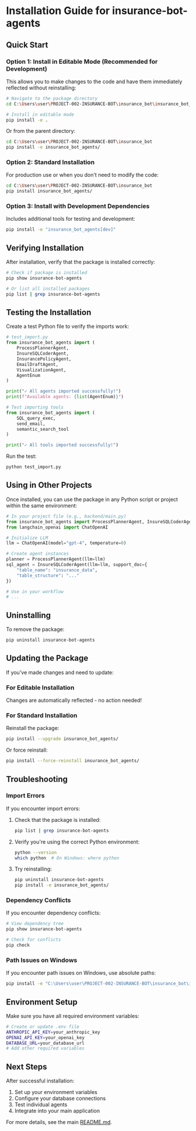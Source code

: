 # Installation Guide for insurance-bot-agents

## Quick Start

### Option 1: Install in Editable Mode (Recommended for Development)

This allows you to make changes to the code and have them immediately reflected without reinstalling:

```bash
# Navigate to the package directory
cd C:\Users\user\PROJECT-002-INSURANCE-BOT\insurance_bot\insurance_bot_agents

# Install in editable mode
pip install -e .
```

Or from the parent directory:

```bash
cd C:\Users\user\PROJECT-002-INSURANCE-BOT\insurance_bot
pip install -e insurance_bot_agents/
```

### Option 2: Standard Installation

For production use or when you don't need to modify the code:

```bash
cd C:\Users\user\PROJECT-002-INSURANCE-BOT\insurance_bot
pip install insurance_bot_agents/
```

### Option 3: Install with Development Dependencies

Includes additional tools for testing and development:

```bash
pip install -e "insurance_bot_agents[dev]"
```

## Verifying Installation

After installation, verify that the package is installed correctly:

```bash
# Check if package is installed
pip show insurance-bot-agents

# Or list all installed packages
pip list | grep insurance-bot-agents
```

## Testing the Installation

Create a test Python file to verify the imports work:

```python
# test_import.py
from insurance_bot_agents import (
    ProcessPlannerAgent,
    InsureSQLCoderAgent,
    InsurancePolicyAgent,
    EmailDraftAgent,
    VisualizationAgent,
    AgentEnum
)

print("✓ All agents imported successfully!")
print(f"Available agents: {list(AgentEnum)}")

# Test importing tools
from insurance_bot_agents import (
    SQL_query_exec,
    send_email,
    semantic_search_tool
)

print("✓ All tools imported successfully!")
```

Run the test:

```bash
python test_import.py
```

## Using in Other Projects

Once installed, you can use the package in any Python script or project within the same environment:

```python
# In your project file (e.g., backend/main.py)
from insurance_bot_agents import ProcessPlannerAgent, InsureSQLCoderAgent
from langchain_openai import ChatOpenAI

# Initialize LLM
llm = ChatOpenAI(model="gpt-4", temperature=0)

# Create agent instances
planner = ProcessPlannerAgent(llm=llm)
sql_agent = InsureSQLCoderAgent(llm=llm, support_doc={
    "table_name": "insurance_data",
    "table_structure": "..."
})

# Use in your workflow
# ...
```

## Uninstalling

To remove the package:

```bash
pip uninstall insurance-bot-agents
```

## Updating the Package

If you've made changes and need to update:

### For Editable Installation
Changes are automatically reflected - no action needed!

### For Standard Installation
Reinstall the package:

```bash
pip install --upgrade insurance_bot_agents/
```

Or force reinstall:

```bash
pip install --force-reinstall insurance_bot_agents/
```

## Troubleshooting

### Import Errors

If you encounter import errors:

1. Check that the package is installed:
   ```bash
   pip list | grep insurance-bot-agents
   ```

2. Verify you're using the correct Python environment:
   ```bash
   python --version
   which python  # On Windows: where python
   ```

3. Try reinstalling:
   ```bash
   pip uninstall insurance-bot-agents
   pip install -e insurance_bot_agents/
   ```

### Dependency Conflicts

If you encounter dependency conflicts:

```bash
# View dependency tree
pip show insurance-bot-agents

# Check for conflicts
pip check
```

### Path Issues on Windows

If you encounter path issues on Windows, use absolute paths:

```bash
pip install -e "C:\Users\user\PROJECT-002-INSURANCE-BOT\insurance_bot\insurance_bot_agents"
```

## Environment Setup

Make sure you have all required environment variables:

```bash
# Create or update .env file
ANTHROPIC_API_KEY=your_anthropic_key
OPENAI_API_KEY=your_openai_key
DATABASE_URL=your_database_url
# Add other required variables
```

## Next Steps

After successful installation:

1. Set up your environment variables
2. Configure your database connections
3. Test individual agents
4. Integrate into your main application

For more details, see the main [README.md](README.md).
